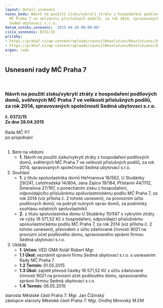 ```yaml
---
layout: detail_usneseni
nazev_bodu: Návrh na použití zisku/vykrytí ztráty z hospodaření podílových domů, svěřených
  MČ Praha 7 ve velikosti příslušných podílů, za rok 2014, spravovaných společností
  Sedmá ubytovací s.r.o.
datum_vzniku_usneseni: '2015-04-28 00:00:00'
cislo_usneseni: 0372/15
prilohy:
- https://praha7.cz/wp-content/uploads/councilResolution/Resolutions/26477/24-15-priloha_01_ziskpd2014.doc
- https://praha7.cz/wp-content/uploads/councilResolution/Resolutions/26477/24-15-priloha_02_ziskpd2014.pdf
organ: rada
---
```

<div id="ucUsn_pList" class="usn">
	<span><h2>Usnesení rady MČ Praha 7 </h2>
<br></span><div class="standBody">
<span><h3>Návrh na použití zisku/vykrytí ztráty z hospodaření podílových domů, svěřených MČ Praha 7 ve velikosti příslušných podílů, za rok 2014, spravovaných společností Sedmá ubytovací s.r.o.</h3></span><div class="center">
		<strong>č. 0372/15</strong><br>
	</div>
<div class="center">
		<strong>Ze dne 28.04.2015</strong><br><br>
	</div>Rada MČ P7<br> po projednání<br><br><ol>
<li>Bere na vědomí<ul><li>
<strong>1.</strong> Návrh na použití zisku/vykrytí ztráty z hospodaření podílových domů, svěřených MČ Praha 7 ve velikosti příslušných podílů, za rok 2014, spravovaných společností Sedmá ubytovací s.r.o.</li></ul>
</li>
<li>Souhlasí<ul>
<li>
<strong>1.</strong> z titulu spoluvlastníka domů Heřmanova 16/562, U Studánky 29/241, Letohradská 14/804, Jana Zajíce 19/184, Přístavní 44/1112, Šmeralova 27/197, s ponecháním zisku z hospodaření, odpovídajícího příslušnému spoluvlastnickému podílu MČ Praha 7, za rok 2014 (viz příloha č. 2 tohoto usnesení), na provozním účtu podílových domů, na pokrytí nutných oprav domů, za podmínky souhlasu ostatních spoluvlastníků</li>
<li>
<strong>2.</strong> z titulu spoluvlastníka domu U Studánky 10/587 s vykrytím ztráty ve výšy 16 571,52 Kč z hospodaření, odpovídající příslušnému spoluvlastnickému podílu MČ Praha 7, za rok 2014 (viz příloha č. 2 tohoto usnesení), převodem z účtu zdaňované činnosti 9021 na provozní účet podílového domu, spravovaného správní firmou Sedmá ubytovací s.r.o.         </li>
</ul>
</li>
<li>Ukládá<ul>
<li>
<strong>1. Určen: </strong>VED OMA Kolář Robert Mgr.</li>
<li>
<strong>1.1 Úkol: </strong>seznámit správní firmu Sedmá ubytovací s.r.o. s usnesením Rady MČ Praha 7</li>
<li>
<strong>1.2 Termín: </strong>01.05.2015</li>
<li>
<strong>1.3 Úkol: </strong>zajistit převod částky 16 571,52 Kč z účtu zdaňované činnosti 9021 na provozní účet podílového domu, spravovaného správní firmou Sedmá ubytovací s.r.o.</li>
<li>
<strong>1.4 Termín: </strong>06.05.2015</li>
</ul>
</li>
</ol>starosta Městské části Praha 7: Mgr. Jan Čižinský<br>zástupce starosty Městské části Praha 7: Mgr. Ondřej Mirovský M.EM 
</div>
</div>